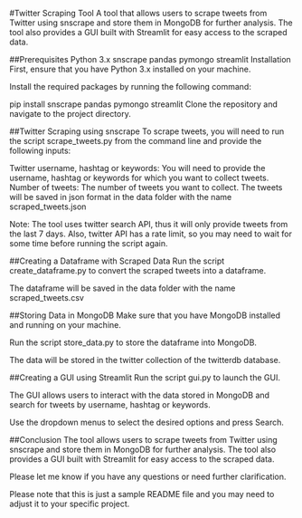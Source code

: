 #Twitter Scraping Tool
A tool that allows users to scrape tweets from Twitter using snscrape and store them in MongoDB for further analysis. The tool also provides a GUI built with Streamlit for easy access to the scraped data.

##Prerequisites
Python 3.x
snscrape
pandas
pymongo
streamlit
Installation
First, ensure that you have Python 3.x installed on your machine.

Install the required packages by running the following command:


pip install snscrape pandas pymongo streamlit
Clone the repository and navigate to the project directory.

##Twitter Scraping using snscrape
To scrape tweets, you will need to run the script scrape_tweets.py from the command line and provide the following inputs:

Twitter username, hashtag or keywords: You will need to provide the username, hashtag or keywords for which you want to collect tweets.
Number of tweets: The number of tweets you want to collect.
The tweets will be saved in json format in the data folder with the name scraped_tweets.json

Note: The tool uses twitter search API, thus it will only provide tweets from the last 7 days. Also, twitter API has a rate limit, so you may need to wait for some time before running the script again.

##Creating a Dataframe with Scraped Data
Run the script create_dataframe.py to convert the scraped tweets into a dataframe.

The dataframe will be saved in the data folder with the name scraped_tweets.csv

##Storing Data in MongoDB
Make sure that you have MongoDB installed and running on your machine.

Run the script store_data.py to store the dataframe into MongoDB.

The data will be stored in the twitter collection of the twitterdb database.

##Creating a GUI using Streamlit
Run the script gui.py to launch the GUI.

The GUI allows users to interact with the data stored in MongoDB and search for tweets by username, hashtag or keywords.

Use the dropdown menus to select the desired options and press Search.

##Conclusion
The tool allows users to scrape tweets from Twitter using snscrape and store them in MongoDB for further analysis. The tool also provides a GUI built with Streamlit for easy access to the scraped data.

Please let me know if you have any questions or need further clarification.

Please note that this is just a sample README file and you may need to adjust it to your specific project.




